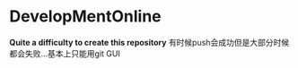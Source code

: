 # DevelopMentOnline
**Quite a difficulty to create this repository**
有时候push会成功但是大部分时候都会失败...基本上只能用git GUI